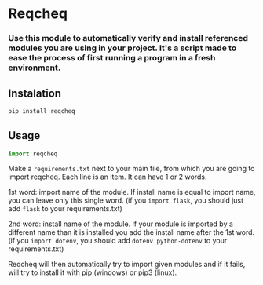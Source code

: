 # Reqcheq

### Use this module to automatically verify and install referenced modules you are using in your project. It's a script made to ease the process of first running a program in a fresh environment.

## Instalation

```bash
pip install reqcheq
```

## Usage

```python
import reqcheq
```

Make a `requirements.txt` next to your main file, from which you are going to import reqcheq.
Each line is an item. It can have 1 or 2 words.

1st word: import name of the module. If install name is equal to import name, you can leave only this single word. (if you `import flask`, you should just add `flask` to your requirements.txt)

2nd word: install name of the module. If your module is imported by a different name than it is installed you add the install name after the 1st word. (if you `import dotenv`, you should add `dotenv python-dotenv` to your requirements.txt)

Reqcheq will then automatically try to import given modules and if it fails, will try to install it with pip (windows) or pip3 (linux).
